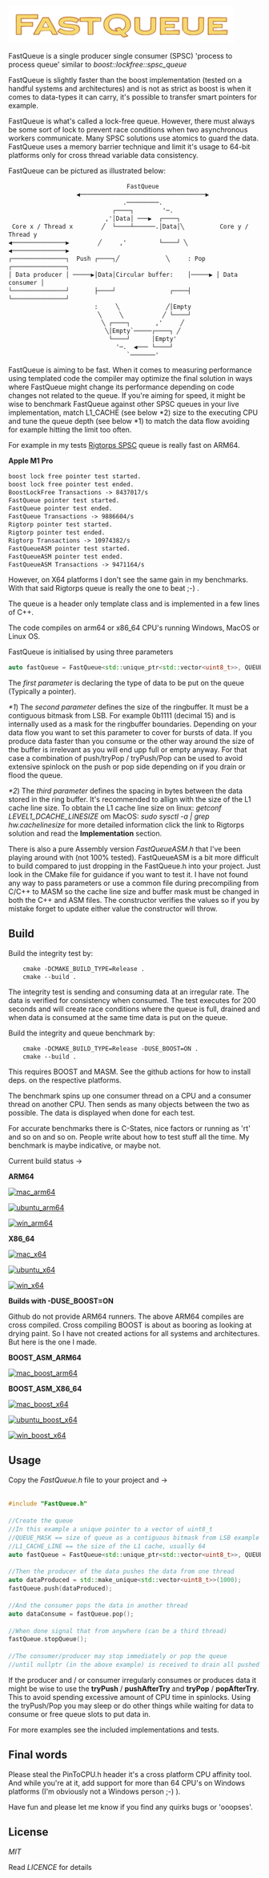 ![Logo](fastqueuesmall.png)


FastQueue is a single producer single consumer (SPSC) 'process to process queue' similar to *boost::lockfree::spsc_queue*

FastQueue is slightly faster than the boost implementation (tested on a handful systems and architectures) and is not as strict as boost is when it comes to data-types it can carry, it's possible to transfer smart pointers for example.

FastQueue is what's called a lock-free queue. However, there must always be some sort of lock to prevent race conditions when two asynchronous workers communicate. Many SPSC solutions use atomics to guard the data. FastQueue uses a memory barrier technique and limit it's usage to 64-bit platforms only for cross thread variable data consistency.    

FastQueue can be pictured as illustrated below:

```
                                 FastQueue                                 
                   ◀───────────────────────────────────▶                   
                                .─────────.                                
                             ┌────┐        '─.                             
                           ,'│Data│ ───▶  ┌────┐                           
 Core x / Thread x        ╱  └────┴──────.│Data│╲          Core y / Thread y      
◀───────────────▶        ╱     ,'         └────┘ ╲        ◀───────────────▶
┌───────────────┐  Push ┌────┐╱             ╲     : Pop   ┌───────────────┐
│ Data producer │ ─────▶│Data│Circular buffer:    │─────▶ │ Data consumer │
└───────────────┘       ├────┘               ┌────┤       └───────────────┘
                        :     ╲             ╱│Empty                        
                         ╲     ╲           ╱ └────┘                        
                          ╲ ┌────┐       ,'     ╱                          
                           ╲│Empty`─────┌────┐ ╱                           
                            └────┘      │Empty'                            
                              '─.  ◀─── └────┘                             
                                 `───────'                                 
```

FastQueue is aiming to be fast. When it comes to measuring performance using templated code the compiler may optimize the final solution in ways where FastQueue might change its performance depending on code changes not related to the queue. If you're aiming for speed, it might be wise to benchmark FastQueue against other SPSC queues in your live implementation, match L1_CACHE (see below \*2) size to the executing CPU and tune the queue depth (see below \*1) to match the data flow avoiding for example hitting the limit too often.

For example in my tests [Rigtorps SPSC](https://github.com/rigtorp/SPSCQueue) queue is really fast on ARM64.

**Apple M1 Pro**

```
boost lock free pointer test started.
boost lock free pointer test ended.
BoostLockFree Transactions -> 8437017/s
FastQueue pointer test started.
FastQueue pointer test ended.
FastQueue Transactions -> 9886604/s
Rigtorp pointer test started.
Rigtorp pointer test ended.
Rigtorp Transactions -> 10974382/s
FastQueueASM pointer test started.
FastQueueASM pointer test ended.
FastQueueASM Transactions -> 9471164/s
```

However, on X64 platforms I don't see the same gain in my benchmarks. With that said Rigtorps queue is really the one to beat ;-) .

The queue is a header only template class and is implemented in a few lines of C++.

The code compiles on arm64 or x86_64 CPU's running Windows, MacOS or Linux OS.

FastQueue is initialised by using three parameters

```cpp
auto fastQueue = FastQueue<std::unique_ptr<std::vector<uint8_t>>, QUEUE_MASK, L1_CACHE_LINE>();
```

The *first parameter* is declaring the type of data to be put on the queue (Typically a pointer). 

*\*1*)
The *second parameter* defines the size of the ringbuffer. It must be a contiguous bitmask from LSB. For example 0b1111 (decimal 15) and is internally used as a mask for the ringbuffer boundaries. Depending on your data flow you want to set this parameter to cover for bursts of data. If you produce data faster than you consume or the other way around the size of the buffer is irrelevant as you will end upp full or empty anyway. For that case a combination of push/tryPop / tryPush/Pop can be used to avoid extensive spinlock on the push or pop side depending on if you drain or flood the queue. 

*\*2*)
The *third parameter* defines the spacing in bytes between the data stored in the ring buffer. It's recommended to allign with the size of the L1 cache line size. To obtain the L1 cache line size on linux: *getconf LEVEL1_DCACHE_LINESIZE* om MacOS: *sudo sysctl -a | grep hw.cachelinesize* for more detailed information click the link to Rigtorps solution and read the **Implementation** section.


There is also a pure Assembly version *FastQueueASM.h* that I've been playing around with (not 100% tested). FastQueueASM is a bit more difficult to build compared to just dropping in the FastQueue.h into your project. Just look in the CMake file for guidance if you want to test it. I have not found any way to pass parameters or use a common file during precompiling from C/C++ to MASM so the cache line size and buffer mask must be changed in both the C++ and ASM files. The constructor verifies the values so if you by mistake forget to update either value the constructor will throw.

## Build

Build the integrity test by:

```
	cmake -DCMAKE_BUILD_TYPE=Release .
	cmake --build .
```
The integrity test is sending and consuming data at an irregular rate. The data is verified for consistency when consumed. The test executes for 200 seconds and will create race conditions where the queue is full, drained and when data is consumed at the same time data is put on the queue. 

Build the integrity and queue benchmark by:

```
	cmake -DCMAKE_BUILD_TYPE=Release -DUSE_BOOST=ON .
	cmake --build .
```

This requires BOOST and MASM. See the github actions for how to install deps. on the respective platforms.

The benchmark spins up one consumer thread on a CPU and a consumer thread on another CPU. Then sends as many objects between the two as possible. The data is displayed when done for each test.

For accurate benchmarks there is C-States, nice factors or running as 'rt' and so on and so on. People write about how to test stuff all the time. My benchmark is maybe indicative, or maybe not.
 

Current build status ->

**ARM64**

[![mac_arm64](https://github.com/andersc/fastqueue/actions/workflows/mac_arm64.yml/badge.svg)](https://github.com/andersc/fastqueue/actions/workflows/mac_arm64.yml)

[![ubuntu_arm64](https://github.com/andersc/fastqueue/actions/workflows/ubuntu_arm64.yml/badge.svg)](https://github.com/andersc/fastqueue/actions/workflows/ubuntu_arm64.yml)

[![win_arm64](https://github.com/andersc/fastqueue/actions/workflows/win_arm64.yml/badge.svg)](https://github.com/andersc/fastqueue/actions/workflows/win_arm64.yml)

**X86_64**

[![mac_x64](https://github.com/andersc/fastqueue/actions/workflows/mac_x64.yml/badge.svg)](https://github.com/andersc/fastqueue/actions/workflows/mac_x64.yml)

[![ubuntu_x64](https://github.com/andersc/fastqueue/actions/workflows/ubuntu_x64.yml/badge.svg)](https://github.com/andersc/fastqueue/actions/workflows/ubuntu_x64.yml)

[![win_x64](https://github.com/andersc/fastqueue/actions/workflows/win_x64.yml/badge.svg)](https://github.com/andersc/fastqueue/actions/workflows/win_x64.yml)

**Builds with -DUSE_BOOST=ON**

Github do not provide ARM64 runners. The above ARM64 compiles are cross compiled. Cross compiling BOOST is about as booring as looking at drying paint. So I have not created actions for all systems and architectures. But here is the one I made.

**BOOST_ASM_ARM64**

[![mac_boost_arm64](https://github.com/andersc/fastqueue/actions/workflows/mac_boost_arm64.yml/badge.svg)](https://github.com/andersc/fastqueue/actions/workflows/mac_boost_arm64.yml)

**BOOST_ASM_X86_64**

[![mac_boost_x64](https://github.com/andersc/fastqueue/actions/workflows/mac_boost_x64.yml/badge.svg)](https://github.com/andersc/fastqueue/actions/workflows/mac_boost_x64.yml)

[![ubuntu_boost_x64](https://github.com/andersc/fastqueue/actions/workflows/ubuntu_boost_x64.yml/badge.svg)](https://github.com/andersc/fastqueue/actions/workflows/ubuntu_boost_x64.yml)

[![win_boost_x64](https://github.com/andersc/fastqueue/actions/workflows/win_boost_x64.yml/badge.svg)](https://github.com/andersc/fastqueue/actions/workflows/win_boost_x64.yml)
  

## Usage

Copy the *FastQueue.h* file to your project and ->

```cpp

#include "FastQueue.h"

//Create the queue
//In this example a unique pointer to a vector of uint8_t
//QUEUE_MASK == size of queue as a contiguous bitmask from LSB example 0b1111
//L1_CACHE_LINE == the size of the L1 cache, usually 64
auto fastQueue = FastQueue<std::unique_ptr<std::vector<uint8_t>>, QUEUE_MASK, L1_CACHE_LINE>();

//Then the producer of the data pushes the data from one thread
auto dataProduced = std::make_unique<std::vector<uint8_t>>(1000);
fastQueue.push(dataProduced);

//And the consumer pops the data in another thread    
auto dataConsume = fastQueue.pop();

//When done signal that from anywhere (can be a third thread)
fastQueue.stopQueue();

//The consumer/producer may stop immediately or pop the queue
//until nullptr (in the above example) is received to drain all pushed items. 


```

If the producer and / or consumer irregularly consumes or produces data it might be wise to use the **tryPush** / **pushAfterTry** and **tryPop** / **popAfterTry**. This to avoid spending excessive amount of CPU time in spinlocks. Using the tryPush/Pop you may sleep or do other things while waiting for data to consume or free queue slots to put data in.  


For more examples see the included implementations and tests.

## Final words

Please steal the PinToCPU.h header it's a cross platform CPU affinity tool. And while you're at it, add support for more than 64 CPU's on Windows platforms (I'm obviously not a Windows person ;-) ).

Have fun and please let me know if you find any quirks bugs or 'ooopses'.

## License

*MIT*

Read *LICENCE* for details
